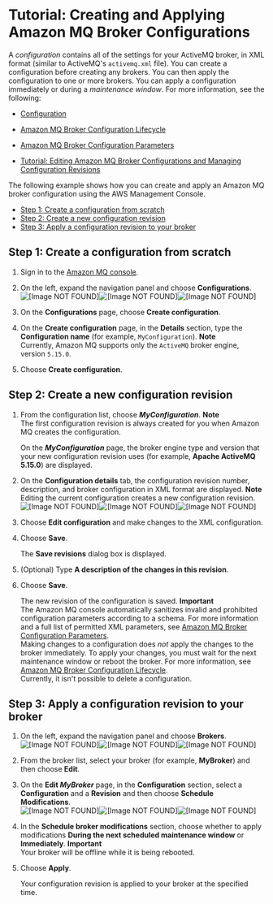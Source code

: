 # Tutorial: Creating and Applying Amazon MQ Broker Configurations<a name="amazon-mq-creating-applying-configurations"></a>

A *configuration* contains all of the settings for your ActiveMQ broker, in XML format \(similar to ActiveMQ's `activemq.xml` file\)\. You can create a configuration before creating any brokers\. You can then apply the configuration to one or more brokers\. You can apply a configuration immediately or during a *maintenance window*\. For more information, see the following:

+ [Configuration](amazon-mq-basic-elements.md#configuration)

+ [Amazon MQ Broker Configuration Lifecycle](amazon-mq-broker-configuration-lifecycle.md)

+ [Amazon MQ Broker Configuration Parameters](amazon-mq-broker-configuration-parameters.md)

+ [Tutorial: Editing Amazon MQ Broker Configurations and Managing Configuration Revisions](amazon-mq-editing-managing-configurations.md)

The following example shows how you can create and apply an Amazon MQ broker configuration using the AWS Management Console\.


+ [Step 1: Create a configuration from scratch](#creating-configuration-from-scratch-console)
+ [Step 2: Create a new configuration revision](#creating-new-configuration-revision-console)
+ [Step 3: Apply a configuration revision to your broker](#apply-configuration-revision-creating-console)

## Step 1: Create a configuration from scratch<a name="creating-configuration-from-scratch-console"></a>

1. Sign in to the [Amazon MQ console](https://console.aws.amazon.com/amazon-mq/)\.

1. On the left, expand the navigation panel and choose **Configurations**\.  
![\[Image NOT FOUND\]](http://docs.aws.amazon.com/amazon-mq/latest/developer-guide/images/amazon-mq-tutorials-create-configuration.png)![\[Image NOT FOUND\]](http://docs.aws.amazon.com/amazon-mq/latest/developer-guide/)![\[Image NOT FOUND\]](http://docs.aws.amazon.com/amazon-mq/latest/developer-guide/)

1. On the **Configurations** page, choose **Create configuration**\.

1. On the **Create configuration** page, in the **Details** section, type the **Configuration name** \(for example, `MyConfiguration`\)\.
**Note**  
Currently, Amazon MQ supports only the `ActiveMQ` broker engine, version `5.15.0`\.

1. Choose **Create configuration**\.

## Step 2: Create a new configuration revision<a name="creating-new-configuration-revision-console"></a>

1. From the configuration list, choose ***MyConfiguration***\.
**Note**  
The first configuration revision is always created for you when Amazon MQ creates the configuration\.

   On the ***MyConfiguration*** page, the broker engine type and version that your new configuration revision uses \(for example, **Apache ActiveMQ 5\.15\.0**\) are displayed\.

1. On the **Configuration details** tab, the configuration revision number, description, and broker configuration in XML format are displayed\.
**Note**  
Editing the current configuration creates a new configuration revision\.  
![\[Image NOT FOUND\]](http://docs.aws.amazon.com/amazon-mq/latest/developer-guide/images/amazon-mq-tutorials-edit-configuration.png)![\[Image NOT FOUND\]](http://docs.aws.amazon.com/amazon-mq/latest/developer-guide/)![\[Image NOT FOUND\]](http://docs.aws.amazon.com/amazon-mq/latest/developer-guide/)

1. Choose **Edit configuration** and make changes to the XML configuration\.

1. Choose **Save**\.

   The **Save revisions** dialog box is displayed\.

1. \(Optional\) Type **A description of the changes in this revision**\.

1. Choose **Save**\.

   The new revision of the configuration is saved\.
**Important**  
The Amazon MQ console automatically sanitizes invalid and prohibited configuration parameters according to a schema\. For more information and a full list of permitted XML parameters, see [Amazon MQ Broker Configuration Parameters](amazon-mq-broker-configuration-parameters.md)\.  
Making changes to a configuration does *not* apply the changes to the broker immediately\. To apply your changes, you must wait for the next maintenance window or reboot the broker\. For more information, see [Amazon MQ Broker Configuration Lifecycle](amazon-mq-broker-configuration-lifecycle.md)\.  
Currently, it isn't possible to delete a configuration\.

## Step 3: Apply a configuration revision to your broker<a name="apply-configuration-revision-creating-console"></a>

1. On the left, expand the navigation panel and choose **Brokers**\.  
![\[Image NOT FOUND\]](http://docs.aws.amazon.com/amazon-mq/latest/developer-guide/images/amazon-mq-tutorials-apply-configuration.png)![\[Image NOT FOUND\]](http://docs.aws.amazon.com/amazon-mq/latest/developer-guide/)![\[Image NOT FOUND\]](http://docs.aws.amazon.com/amazon-mq/latest/developer-guide/)

1. From the broker list, select your broker \(for example, **MyBroker**\) and then choose **Edit**\.

1. On the **Edit *MyBroker*** page, in the **Configuration** section, select a **Configuration** and a **Revision** and then choose **Schedule Modifications**\.  
![\[Image NOT FOUND\]](http://docs.aws.amazon.com/amazon-mq/latest/developer-guide/images/amazon-mq-tutorials-configuration-schedule-modifications.png)![\[Image NOT FOUND\]](http://docs.aws.amazon.com/amazon-mq/latest/developer-guide/)![\[Image NOT FOUND\]](http://docs.aws.amazon.com/amazon-mq/latest/developer-guide/)

1. In the **Schedule broker modifications** section, choose whether to apply modifications **During the next scheduled maintenance window** or **Immediately**\.
**Important**  
Your broker will be offline while it is being rebooted\.

1. Choose **Apply**\.

   Your configuration revision is applied to your broker at the specified time\.